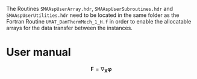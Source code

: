 The Routines `SMAAspUserArray.hdr`, `SMAAspUserSubroutines.hdr` and `SMAAspUserUtilities.hdr` need to be located in the same folder as the Fortran Routine `UMAT_DamThermMech_1_H.f` 
in order to enable the allocatable arrays for the data transfer between the instances. 

# User manual
$$\boldsymbol{F}=\nabla_{\boldsymbol{X}}\boldsymbol{\varphi}$$

